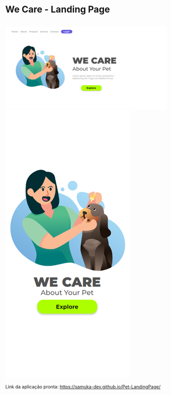 # We Care - Landing Page
<br>
<img src="https://github.com/samuka-dev/Pet-LandingPage/blob/cd10902f1baa8ccedace24e3f2dbb3f0dc941168/img/desktop.png" />
<img src="https://github.com/samuka-dev/Pet-LandingPage/blob/master/img/mobile.png?raw=true" />

Link da aplicação pronta: https://samuka-dev.github.io/Pet-LandingPage/
